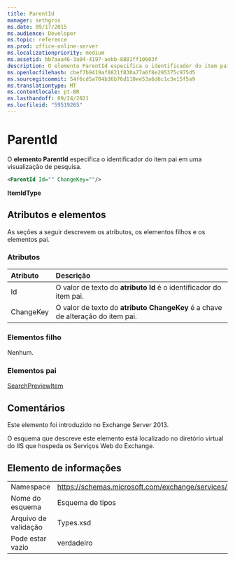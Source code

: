 ```yaml
---
title: ParentId
manager: sethgros
ms.date: 09/17/2015
ms.audience: Developer
ms.topic: reference
ms.prod: office-online-server
ms.localizationpriority: medium
ms.assetid: bb7aaa46-3a04-4197-aebb-8881ff10603f
description: O elemento ParentId especifica o identificador do item pai em uma visualização de pesquisa.
ms.openlocfilehash: cbef7b9419af8821f830a77a6f8e295375c975d5
ms.sourcegitcommit: 54f6cd5a704b36b76d110ee53a6d6c1c3e15f5a9
ms.translationtype: MT
ms.contentlocale: pt-BR
ms.lasthandoff: 09/24/2021
ms.locfileid: "59519265"
---
```

# <a name="parentid"></a>ParentId

O **elemento ParentId** especifica o identificador do item pai em uma visualização de pesquisa. 
  
```XML
<ParentId Id="" ChangeKey=""/>
```

**ItemIdType**

## <a name="attributes-and-elements"></a>Atributos e elementos

As seções a seguir descrevem os atributos, os elementos filhos e os elementos pai.
  
### <a name="attributes"></a>Atributos

|**Atributo**|**Descrição**|
|:-----|:-----|
|Id  <br/> |O valor de texto do **atributo Id** é o identificador do item pai.  <br/> |
|ChangeKey  <br/> |O valor de texto do **atributo ChangeKey** é a chave de alteração do item pai.  <br/> |
   
### <a name="child-elements"></a>Elementos filho

Nenhum.
  
### <a name="parent-elements"></a>Elementos pai

[SearchPreviewItem](searchpreviewitem.md)
  
## <a name="remarks"></a>Comentários

Este elemento foi introduzido no Exchange Server 2013.
  
O esquema que descreve este elemento está localizado no diretório virtual do IIS que hospeda os Serviços Web do Exchange.
  
## <a name="element-information"></a>Elemento de informações

|||
|:-----|:-----|
|Namespace  <br/> |https://schemas.microsoft.com/exchange/services/2006/types  <br/> |
|Nome do esquema  <br/> |Esquema de tipos  <br/> |
|Arquivo de validação  <br/> |Types.xsd  <br/> |
|Pode estar vazio  <br/> |verdadeiro  <br/> |
   


